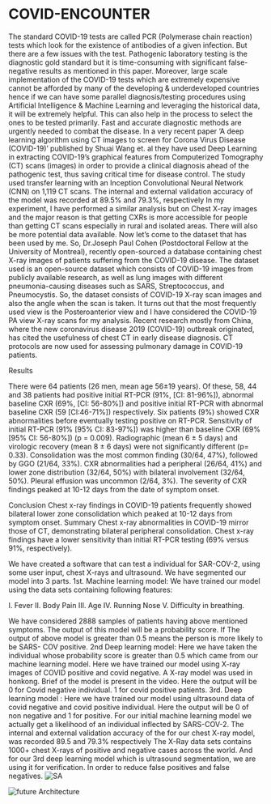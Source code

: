 # COVID-ENCOUNTER
The standard COVID-19 tests are called PCR (Polymerase chain reaction) tests which look for the existence of antibodies of a given infection. But there are a few issues with the test. Pathogenic laboratory testing is the diagnostic gold standard but it is time-consuming with significant false-negative results as mentioned in this paper.
Moreover, large scale implementation of the COVID-19 tests which are extremely expensive cannot be afforded by many of the developing & underdeveloped countries hence if we can have some parallel diagnosis/testing procedures using Artificial Intelligence & Machine Learning and leveraging the historical data, it will be extremely helpful. This can also help in the process to select the ones to be tested primarily.
Fast and accurate diagnostic methods are urgently needed to combat the disease. In a very recent paper ‘A deep learning algorithm using CT images to screen for Corona Virus Disease (COVID-19)’ published by Shuai Wang et. al they have used Deep Learning in extracting COVID-19’s graphical features from Computerized Tomography (CT) scans (images) in order to provide a clinical diagnosis ahead of the pathogenic test, thus saving critical time for disease control.
The study used transfer learning with an Inception Convolutional Neural Network (CNN) on 1,119 CT scans. The internal and external validation accuracy of the model was recorded at 89.5% and 79.3%, respectively
In my experiment, I have performed a similar analysis but on Chest X-ray images and the major reason is that getting CXRs is more accessible for people than getting CT scans especially in rural and isolated areas. There will also be more potential data available.
Now let’s come to the dataset that has been used by me. So, Dr.Joseph Paul Cohen (Postdoctoral Fellow at the University of Montreal), recently open-sourced a database containing chest X-ray images of patients suffering from the COVID-19 disease. The dataset used is an open-source dataset which consists of COVID-19 images from publicly available research, as well as lung images with different pneumonia-causing diseases such as SARS, Streptococcus, and Pneumocystis.
So, the dataset consists of COVID-19 X-ray scan images and also the angle when the scan is taken. It turns out that the most frequently used view is the Posteroanterior view and I have considered the COVID-19 PA view X-ray scans for my analysis.
Recent research mostly from China, where the new coronavirus disease 2019 (COVID-19) outbreak originated, has cited the usefulness of chest CT in early disease diagnosis. CT protocols are now used for assessing pulmonary damage in COVID-19 patients. 

Results

There were 64 patients (26 men, mean age 56±19 years). Of these, 58, 44 and 38 patients had positive initial RT-PCR (91%, [CI: 81-96%]), abnormal baseline CXR (69%, [CI: 56-80%]) and positive initial RT-PCR with abnormal baseline CXR (59 [CI:46-71%]) respectively. Six patients (9%) showed CXR abnormalities before eventually testing positive on RT-PCR. Sensitivity of initial RT-PCR (91% [95% CI: 83-97%]) was higher than baseline CXR (69% [95% CI: 56-80%]) (p = 0.009). Radiographic (mean 6 ± 5 days) and virologic recovery (mean 8 ± 6 days) were not significantly different (p= 0.33). Consolidation was the most common finding (30/64, 47%), followed by GGO (21/64, 33%). CXR abnormalities had a peripheral (26/64, 41%) and lower zone distribution (32/64, 50%) with bilateral involvement (32/64, 50%). Pleural effusion was uncommon (2/64, 3%). The severity of CXR findings peaked at 10-12 days from the date of symptom onset.


Conclusion
Chest x-ray findings in COVID-19 patients frequently showed bilateral lower zone consolidation which peaked at 10-12 days from symptom onset.
Summary
Chest x-ray abnormalities in COVID-19 mirror those of CT, demonstrating bilateral peripheral consolidation. Chest x-ray findings have a lower sensitivity than initial RT-PCR testing (69% versus 91%, respectively).

We have created a software that can test a individual for SAR-COV-2, using some user input, chest X-rays and ultrasound.
We have segmented our model into 3 parts.
1st. Machine learning model:
We have trained our model using the data sets containing following features:

I. Fever
II. Body Pain
III. Age
IV. Running Nose
V. Difficulty in breathing.

We have considered 2888 samples of patients having above mentioned symptoms.
The output of this model will be a probability score. If The output of above model is greater than 0.5 means the person is more likely to be SARS- COV positive.
2nd Deep learning model:
Here we have taken the individual whose probability score is greater than 0.5 which came from our machine learning model.
Here we have trained our model using X-ray images of COVID positive and covid negative. A X-ray model was used in honkong. Brief of the model is present in the video. Here the output will be 0 for Covid negative individual. 1 for covid positive patients.
3rd. Deep learning model :
Here we have trained our model using ultrasound data of covid negative and covid positive individual. Here the output will be 0 of non negative and 1 for positive.
For our initial machine learning model we actually get a likelihood of an individual inflected by SARS-COV-2.
The internal and external validation accuracy of the for our chest X-ray model, was recorded 89.5 and 79.3% respectively 
The X-Ray data sets contains 1000+ chest X-rays of positive and negative cases across the world.
And for our 3rd deep learning model which is ultrasound segmentation, we are using it for verification. In order to reduce false positives and false negatives.
![SA](https://user-images.githubusercontent.com/51361052/80447325-bec45a80-8936-11ea-9070-a9f6185f3fd4.JPG)

![future Architecture](https://user-images.githubusercontent.com/51361052/80447322-bcfa9700-8936-11ea-8aea-fa738092a2f1.jpg)

